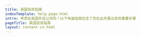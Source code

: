 ```yaml
---
title: 英国投资指南
indexTemplate: help-page.html
intro: 考虑在英国开设公司吗？以下快速指南包含了您在此开展业务的重要步骤
pageTitle: 英国投资指南
layout: content-cn.html
---
```


